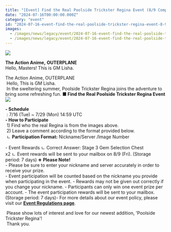 ```yaml
---
title: "[Event] Find the Real Poolside Trickster Regina Event (8/9 Completed)"
date: "2024-07-16T00:00:00.000Z"
category: "event"
id: "2024-07-16-event-find-the-real-poolside-trickster-regina-event-8-9-completed"
images:
  - /images/news/legacy/event/2024-07-16-event-find-the-real-poolside-trickster-regina-event-8-9-completed/4ffd3f939d9c4ca79d854b4ee8a0d1a7.webp
  - /images/news/legacy/event/2024-07-16-event-find-the-real-poolside-trickster-regina-event-8-9-completed/e6f446c1460a41d3ab6b3ba24ed6ca31.webp
---
```


![](/images/news/legacy/event/2024-07-16-event-find-the-real-poolside-trickster-regina-event-8-9-completed/4ffd3f939d9c4ca79d854b4ee8a0d1a7.webp)  

**The Action Anime,** **OUTERPLANE**  
Hello, Masters! This is GM Lisha.  

The Action Anime, OUTERPLANE  
 Hello, This is GM Lisha.  
 In the sweltering summer, Poolside Trickster Regina joins the adventure to bring some refreshing fun. **■ Find the Real Poolside Trickster Regina Event**  
![](/images/news/legacy/event/2024-07-16-event-find-the-real-poolside-trickster-regina-event-8-9-completed/e6f446c1460a41d3ab6b3ba24ed6ca31.webp)  
  
**\- Schedule**  
 : 7/16 (Tue) ~ 7/29 (Mon) 14:59 UTC  
**\- How to Participate**  
 1) Find who the real Regina is from the images above.  
 2) Leave a comment according to the format provided below.   ㄴ **Participation Format:** Nickname/Server /Image Number  
  
\- Event Rewards ㄴ Correct Answer: Stage 3 Gem Selection Chest x2 ㄴ Event rewards will be sent to your mailbox on 8/9 (Fri). (Storage period: 7 days) **※** **Please Note!**  
\- Please be sure to enter your nickname and server accurately in order to receive your prize.  
\- Event participation will be counted based on the nickname you provide when participating in the event. - Rewards may not be given out correctly if you change your nickname. - Participants can only win one event prize per account. - The event participation rewards will be sent to your mailbox. (Storage period: 7 days)- For more details about our event policy, please visit our [**Event Regulations page**](https://common.game.onstove.com/terms/index?gameType=MOBILE&termsType=8).

  
 Please show lots of interest and love for our newest addition, 'Poolside Trickster Regina'!  
 Thank you.
